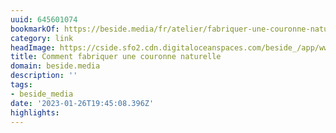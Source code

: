 ```yaml
---
uuid: 645601074
bookmarkOf: https://beside.media/fr/atelier/fabriquer-une-couronne-naturelle/
category: link
headImage: https://cside.sfo2.cdn.digitaloceanspaces.com/beside_/app/www/2020/12/BESIDE_atelier_courronne_thumbnail.jpg
title: Comment fabriquer une couronne naturelle
domain: beside.media
description: ''
tags:
- beside_media
date: '2023-01-26T19:45:08.396Z'
highlights:
---
```




